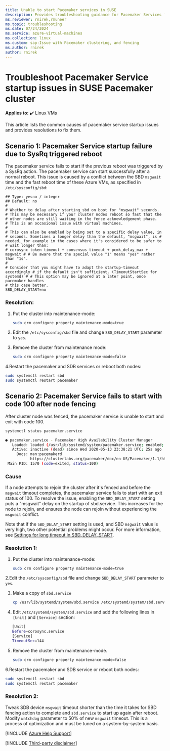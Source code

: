 ```yaml
---
title: Unable to start Pacemaker services in SUSE
description: Provides troubleshooting guidance for Pacemaker Services fail to start
ms.reviewer: rnirek,rmuneer
ms.topic: troubleshooting
ms.date: 07/24/2024
ms.service: azure-virtual-machines
ms.collection: linux
ms.custom: sap:Issue with Pacemaker clustering, and fencing
ms.author: rnirek
author: rnirek
---
```


# Troubleshoot Pacemaker Service startup issues in SUSE Pacemaker cluster

**Applies to:** :heavy_check_mark: Linux VMs

This article lists the common causes of pacemaker service startup issues and provides resolutions to fix them.

## Scenario 1: Pacemaker Service startup failure due to SysRq triggered reboot

The pacemaker service fails to start if the previous reboot was triggered by a SysRq action. The pacemaker service can start successfully after a normal reboot. This issue is caused by a conflict between the SBD `msgwait` time and the fast reboot time of these Azure VMs, as specified in `/etc/sysconfig/sbd`:

```output
## Type: yesno / integer
## Default: no
#
# Whether to delay after starting sbd on boot for "msgwait" seconds.
# This may be necessary if your cluster nodes reboot so fast that the # other nodes are still waiting in the fence acknowledgement phase.
# This is an occasional issue with virtual machines.
#
# This can also be enabled by being set to a specific delay value, in # seconds. Sometimes a longer delay than the default, "msgwait", is # needed, for example in the cases where it's considered to be safer to 
# wait longer than:
# corosync token timeout + consensus timeout + pcmk_delay_max + msgwait # # Be aware that the special value "1" means "yes" rather than "1s".
#
# Consider that you might have to adapt the startup-timeout accordingly # if the default isn't sufficient. (TimeoutStartSec for systemd) # # This option may be ignored at a later point, once pacemaker handles 
# this case better.
SBD_DELAY_START=no
```
### Resolution:

1. Put the cluster into maintenance-mode:

   ```bash
   sudo crm configure property maintenance-mode=true
   ```
2. Edit the `/etc/sysconfig/sbd` file and change `SBD_DELAY_START` parameter to `yes`.

3. Remove the cluster from maintenance mode:
   ```bash
   sudo crm configure property maintenance-mode=false
   ```
4.Restart the pacemaker and SDB services or reboot both nodes:
   ```bash
   sudo systemctl restart sbd
   sudo systemctl restart pacemaker
   ```

## Scenario 2:  Pacemaker Service fails to start with code 100 after node fencing

After cluster node was fenced, the pacemaker service is unable to start and exit with code 100.

   ```bash
   systemctl status pacemaker.service
   
   ● pacemaker.service - Pacemaker High Availability Cluster Manager
      Loaded: loaded (/usr/lib/systemd/system/pacemaker.service; enabled; vendor preset: disabled)
      Active: inactive (dead) since Wed 2020-05-13 23:38:21 UTC; 25s ago
        Docs: man:pacemakerd
              https://clusterlabs.org/pacemaker/doc/en-US/Pacemaker/1.1/html-single/Pacemaker_Explained/index.html
    Main PID: 1570 (code=exited, status=100)
   ```

### Cause

If a node attempts to rejoin the cluster after it's fenced and before the `msgwait` timeout completes, the pacemaker service fails to start with an exit status of 100. To resolve the issue, enabling the `SBD_DELAY_START` setting puts a "msgwait" delay on the startup of sbd.service. This increases for the node to rejoin, and ensures the node can rejoin without experiencing the `msgwait` conflict. 

Note that if the `SBD_DELAY_START` setting is used, and SBD `msgwait` value is very high, two other potential problems might occur. For more information, see [Settings for long timeout in SBD_DELAY_START](https://www.suse.com/support/kb/doc/?id=000019356).

### Resolution 1:

1. Put the cluster into maintenance-mode:
   ```bash
   sudo crm configure property maintenance-mode=true
   ```

2.Edit the `/etc/sysconfig/sbd` file and change `SBD_DELAY_START` parameter to `yes`.

3. Make a copy of `sbd.service`

   ```bash
   cp /usr/lib/systemd/system/sbd.service /etc/systemd/system/sbd.service
   ```
4. Edit `/etc/systemd/system/sbd.service` and add the following lines in `[Unit]` and `[Service]` section:

```bash
   [Unit]
   Before=corosync.service
   [Service]
   TimeoutSec=144
```

5. Remove the cluster from maintenance-mode.

   ```bash
   sudo crm configure property maintenance-mode=false
   ```

6.Restart the pacemaker and SDB service or reboot both nodes:

   ```bash
   sudo systemctl restart sbd
   sudo systemctl restart pacemaker
   ```

### Resolution 2:
Tweak SDB device `msgwait` timeout shorter than the time it takes for SBD fencing action to complete and `sbd.service` to start up again after reboot. Modify `watchdog` parameter to 50% of new `msgwait` timeout. This is a process of optimization and must be tuned on a system-by-system basis.

[!INCLUDE [Azure Help Support](../../../includes/azure-help-support.md)]

[!INCLUDE [Third-party disclaimer](../../../includes/third-party-disclaimer.md)]


